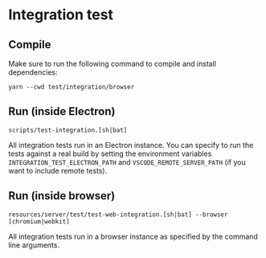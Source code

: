 # Integration test

## Compile

Make sure to run the following command to compile and install dependencies:

	yarn --cwd test/integration/browser

## Run (inside Electron)

	scripts/test-integration.[sh|bat]

All integration tests run in an Electron instance. You can specify to run the tests against a real build by setting the environment variables `INTEGRATION_TEST_ELECTRON_PATH` and `VSCODE_REMOTE_SERVER_PATH` (if you want to include remote tests).

## Run (inside browser)

	resources/server/test/test-web-integration.[sh|bat] --browser [chromium|webkit]

All integration tests run in a browser instance as specified by the command line arguments.
